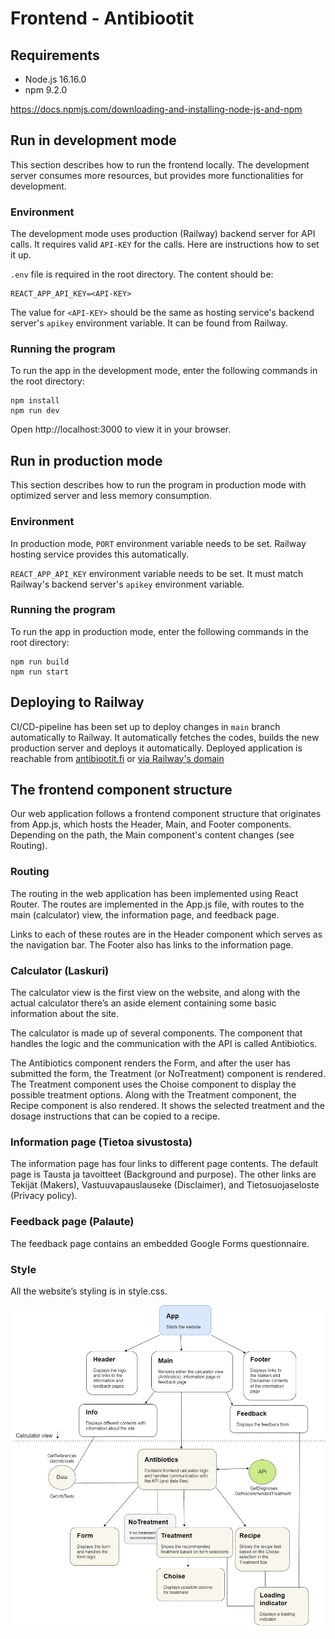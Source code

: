 # Frontend - Antibiootit

## Requirements

- Node.js 16.16.0
- npm 9.2.0

https://docs.npmjs.com/downloading-and-installing-node-js-and-npm

## Run in development mode

This section describes how to run the frontend locally. The development server consumes more resources, but provides more functionalities for development.
### Environment

The development mode uses production (Railway) backend server for API calls. It requires valid `API-KEY` for the calls. Here are instructions how to set it up.

`.env` file is required in the root directory. The content should be:

```
REACT_APP_API_KEY=<API-KEY>
```
The value for `<API-KEY>` should be the same as hosting service's backend server's `apikey` environment variable. It can be found from Railway.

### Running the program

To run the app in the development mode, enter the following commands in the root directory:

```
npm install
npm run dev
```
Open http://localhost:3000 to view it in your browser.

## Run in production mode

This section describes how to run the program in production mode with optimized server and less memory consumption.

### Environment
In production mode, `PORT` environment variable needs to be set. Railway hosting service provides this automatically.

`REACT_APP_API_KEY` environment variable needs to be set. It must match Railway's backend server's `apikey` environment variable. 

### Running the program
To run the app in production mode, enter the following commands in the root directory:
```
npm run build
npm run start
```

## Deploying to Railway
CI/CD-pipeline has been set up to deploy changes in `main` branch automatically to Railway. It automatically fetches the codes, builds the new production server and deploys it automatically. Deployed application is reachable from [antibiootit.fi](antibiootit.fi) or [via Railway's domain](frontend-production-a67f.up.railway.app)

## The frontend component structure
Our web application follows a frontend component structure that originates from App.js, which hosts the Header, Main, and Footer components. Depending on the path, the Main component's content changes (see Routing).
### Routing
The routing in the web application has been implemented using React Router. The routes are implemented in the App.js file, with routes to the main (calculator) view, the information page, and feedback page.

Links to each of these routes are in the Header component which serves as the navigation bar. The Footer also has links to the information page.
### Calculator (Laskuri)
The calculator view is the first view on the website, and along with the actual calculator there’s an aside element containing some basic information about the site.

The calculator is made up of several components. The component that handles the logic and the communication with the API is called Antibiotics.

The Antibiotics component renders the Form, and after the user has submitted the form, the Treatment (or NoTreatment) component is rendered. The Treatment component uses the Choise component to display the possible treatment options. Along with the Treatment component, the Recipe component is also rendered. It shows the selected treatment and the dosage instructions that can be copied to a recipe.
### Information page (Tietoa sivustosta)
The information page has four links to different page contents. The default page is Tausta ja tavoitteet (Background and purpose). The other links are Tekijät (Makers), Vastuuvapauslauseke (Disclaimer), and Tietosuojaseloste (Privacy policy). 
### Feedback page (Palaute)
The feedback page contains an embedded Google Forms questionnaire.
### Style
All the website’s styling is in style.css.

![Image of the component structure](./components.jpg)